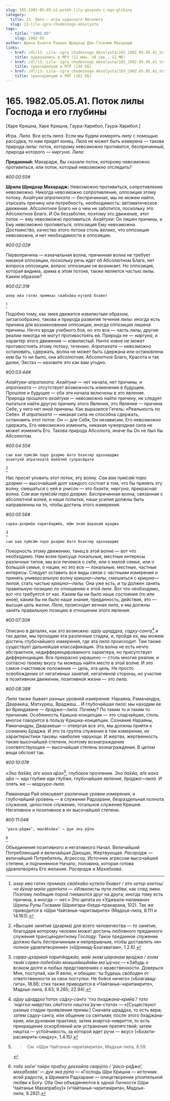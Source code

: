 ```yaml
---
slug: 165-1982-05-05-a1-potok-lily-gospoda-i-ego-glubiny
category:
  title: 13. Лила — игра чудесного Абсолюта
  slug: 13-lila-igra-chudesnogo-absolyuta
tags:
  - title: "1982.05"
    slug: 1982-05
author: Шрила Бхакти Ракшак Шридхар Дев-Госвами Махарадж
links:
  - href: /dl/13._Lila--igra_chudesnogo_Absolyuta/165_1982.05.05.A1_SridharMj_Potok_lily_Gospoda_i_ego_glubiny.mp3
    title: аудиозапись в MP3 (11 мин. 30 сек., 11 МБ)
  - href: /dl/13._Lila--igra_chudesnogo_Absolyuta/165_1982.05.05.A1_SridharMj_Potok_lily_Gospoda_i_ego_glubiny.rtf
    title: транскрипцию в RTF (136 КБ)
  - href: /dl/13._Lila--igra_chudesnogo_Absolyuta/165_1982.05.05.A1_SridharMj_Potok_lily_Gospoda_i_ego_glubiny.pdf
    title: транскрипцию в PDF (162 КБ)
---
```


# 165. 1982.05.05.A1. Поток лилы Господа и его глубины

[Харе Кришна, Харе Кришна, Гаура-Харибол, Гаура-Харибол.]

Игра. *Лила*. Все есть *лила*. Если мы будем измерять *лилу* с помощью рассудка, то нам придет конец. *Лила* не может быть измерена — такова природа *лилы*: поток, которому невозможно противится, беспричинный, природа которого — *ниргуна. Лила.*

**Преданный:** Махарадж, Вы сказали поток, которому невозможно противиться, или поток, который невозможно отследить?

*#00:00:55#*

**Шрила Шридхар Махарадж:** Невозможно противиться, сопротивление невозможно. Никогда невозможно сопротивление, оппозиция этому потоку. *Ахайтуки апратихата* — беспричинная, мы не можем найти, отыскать причину или потребность, необходимость: автоматическое движение. Абсолютное Благо ни о чем не заботится, поскольку это Абсолютное Благо. И Он беззаботен, поэтому это движение, этот поток — ему невозможно противиться. *Ахайтуки*: Он лишен причины, и Ему невозможно противиться, оппозиция Ему невозможна. Достоинство, качество этого потока столь велико, что оппозиция невозможна, и нет необходимости в оппозиции.

*#00:02:02#*

Первопричина — изначальная волна, причинная волна не требует никакой оппозиции, поскольку речь идет об Абсолютном Благе, нет вопроса оппозиции, вопрос оппозиции не возникает. Но оппозиция, которая видима, зрима в этом потоке, также является частью *лилы*. Каким образом?

*#00:02:31#*

    ахер ива гатих̣ премн̣ах̣ свабха̄ва-кут̣ила̄ бхавет
[^_ftn1]

Подобно тому, как змея движется извилистым образом, зигзагообразно, такова и природа развития течения *лилы*: иногда есть причина для возникновения оппозиции, иногда оппозиция лишена причины. Нечто вроде учебного боя, но это все — часть *лилы*, другие реалии никогда не могут противостоять ей. Природа ее — *ниргуна*, и характер этого движения — извилистый. Ничто извне не может противостоять этому потоку, течению. *Апратихата* — невозможно остановить, сдержать, волна не может быть сдержана или остановлена кем бы то ни было, она абсолютная, Абсолютное Благо, Красота и так далее, Экстаз — назовите это как вам угодно.

*#00:03:44#*

*Ахайтуки-апратихата. Ахайтуки* — нет начала, нет причины, и *апратихата* — отсутствует возможность изменения в будущем. Прошлое и будущее — оба эти начала включены в это явление. Природа прошлого *ахайтуки* — невозможно найти причину, не следует пытаться найти другую причину этого Явления, это Явление — причина Себе, у него нет иной причины. Как выразился Гегель: «Реальность по Себе». И *апратихата* — никакая сила не способна сдержать, остановить этот поток: Он — для Себя, Он независим, Его невозможно сдержать, Его невозможно изменить, никакая чужеродная сила не может изменить Его. Такова природа Абсолюта, иначе бы Он не был бы Абсолютом.

*#00:04:55#*

    саи ваи пум̇са̄м̇ паро дхармо йато бхактир адхокш̣адже
    ахаитукй апратихата̄ йайа̄тма̄ супрасӣдати
[^_ftn2]

Нас просят уловить этот поток, эту волну. *Саи ваи пум̇са̄м̇ паро дхармо* — высочайший долг каждого состоит в том, что бы принять эту волну, смешаться с ней в унисон — это *бхакти*, *ниргуна*, прекрасная волна. *Саи ваи пум̇са̄м̇ паро дхармо.* Беспричинная волна, связанная с абсолютной волей, и наши попытки, наши усилия должны быть направленны на то, чтобы достичь этого измерения.

*#00:05:56#*

    сарва-дхарма̄н паритйаджйа, ма̄м экам̇ ш́аран̣ам̇ враджа
[^_ftn3]

    саи ваи пум̇са̄м̇ паро дхармо йато бхактир адхокш̣адже

Покорность этому движению, танец в этой волне — вот что необходимо. Нам всем присуще локальные, местные интересы различных типов, мы все печемся о себе, или о малой семье, или о большой семье, о нации, но это все — локальные, местные, частные интересы. Следует оставить все виды связи с частными измерения и принять универсальную волну *кришна*—*лилы*, смешаться с *кришна*—*лилой*, стать частью *кришна*—*лилы.* Она уже есть, и ты должен занять правильную позицию по отношению к этой *лиле*. Вот что необходимо, вот что требуется от нас. Каким бы ни было наше состояние (то или иное), каким бы ни было наше знание, преданность, действия, это — высшая цель жизни. *Лила*, происходит вечная *лила*, и мы должны занять правильную позицию в отношении этого явления.

*#00:07:30#*

Описано в деталях, как это возможно: *адау шраддха, садху-санга*[^_ftn4] и так далее, мы проходим эти различные стадии, и, пройдя их, мы можем достичь глубочайшего измерения, где эта *лила* происходит. Там также существует дальнейшая классификация. Эта волна не есть нечто абстрактное, недифференцированного характера, но присутствует дифференциация. Все прекрасно украшено — столь многие реалии, и согласно твоему вкусу ты можешь найти место в этой волне. И это самое счастливое положение — цель, эта цель. Не просто освобождение от негативных занятий, негативной стороны, но участие в позитивном движении, позитивной жизни — это *лила.*

*#00:08:38#*

*Лила* также бывает разных уровней измерения: Нараяна, Рамачандра, Дваракеш, Матхуреш, Враджеш… И глубочайшая *лила*: мы находим ее во Вриндаване — *браджа*—*лила*. Почему? По таким то и таким то причинам. Особенность Кришна-концепции — это сладчайшее, столь многое говорится в пользу Кришна-концепции. Сознание Нараяны, Рамачандры, Дваракеши — отвергая все это, мы должны прийти к сознанию Браджа. И это та группа служения в том измерении, их характеристики таковы: наиболее чарующи. И жертва, жертвенность также высочайшей степени, поэтому вознаграждение соответствующее — высочайшая степень вознаграждения. В целом вещи обстоят так.

*#00:10:07#*

*«Эхо ба̄хйа, а̄ге каха а̄ра»*[^_ftn5], глубокое прочтение. *Эхо ба̄хйа, а̄ге каха а̄ра* — иди глубже иди глубже, глубочайшее явление, *браджа*—*лила*. И опять же — *мадхура-лила*.

Рамананда Рай описывает различные уровни измерения, и глубочайший уровень — в служении Радхарани, безраздельная полнота служения, целостное служение, тотальное служение Кришне. Негативное и позитивное в их высочайшей степени.

*#00:11:04#*

    ‘раса-ра̄джа’, маха̄бха̄ва’ — дуи эка рӯпа
[^_ftn6]

Объединение позитивного и негативного Начал. Величайший Потребляющий и величайшая Дающая, Жертвующая. *Расарадж* — величайший Потребитель, Агрессор, Источник агрессии высочайшей степени, и подчиненное Начало, половина, которая готова удовлетворять Его желания. *Расарадж* и *Махабхава*.



[^_ftn1]: *ахер ива гатих̣ премн̣ах̣ свабха̄ва-кут̣ила̄ бхавет / ато хетор ахетош́ ча йӯнор ма̄на удан̃чати* — «Извилисты пути любви, как след змеи. Поэтому любящие порой гневаются друг на друга; иногда тому есть причина, а иногда — нет.» Это цитата из «Уджвала-ниламани» Шрилы Рупы Госвами (Шрингара-бхеда-пракарана, 102). Так же приводится в «Шри Чайтанья-чаритамрите» (Мадхья-лила, 8.111 и 14.163).

[^_ftn2]: «Высшее занятие (дхарма) для всего человечества — то занятие, благодаря которому человек может достичь любовного преданного служения трансцендентному Господу. Такое преданное служение должно быть беспричинным и непрерывным, чтобы доставлять «я» полное удовлетворение» («Шримад-Бхагаватам», 1.2.6).

[^_ftn3]: *сарва-дхарма̄н паритйаджйа, ма̄м экам̇ ш́аран̣ам̇ враджа / ахам̇ тва̄м̇ сарва-па̄пебхйо мокшайишйа̄ми ма̄ ш́учах̣* — «Забудь о всяком долге и любых представлениях о нравственности. Доверься Мне, поступай, как Я велю, и обещаю: ты будешь свободен от ответственности за свои поступки. Не бойся ничего» («Бхагавад-гита», 18.66; стих также приводится в «Чайтанья-чаритамрите», Мадхья-лила, 8.63; 9.265; 22.94).

[^_ftn4]: *а̄дау ш́раддха̄ татах̣ са̄дху-сан̇го ’тха бхаджана-крийа̄ / тато ’нартха-нивр̣ттих̣ сйа̄ттато ниш̣тха̄ ручи-статах* — «[Существуют разные стадии проявления премы:] Сначала шраддха, то есть вера; затем садху-санга, или общение со святыми; после этого бхаджана-крия, или духовная практика; затем анартха-нивритти, то есть прекращение оскорблений или устранение препятствий; затем ништха — устойчивость, за которой идет ручи — вкус» («Бхакти-расамрита-синдху», 1.4.15).

[^_ftn5]: > См. «Шри Чайтанья-чаритамрита», Мадхья-лила, 8.59.

[^_ftn6]: *табе ха̄си’ та̄н̇ре прабху декха̄ила сварӯпа / ‘раса-ра̄джа’, маха̄бха̄ва’ — дуи эка рӯпа* — «Господь Шри Кришна — источник всей радости, а Шримати Радхарани — олицетворение упоительной любви к Богу. Оба Они объединяются в одной Личности [Шри Чайтанье Махапрабху]» («Чайтанья-чаритамрита», Мадхья-лила, 8.282).

